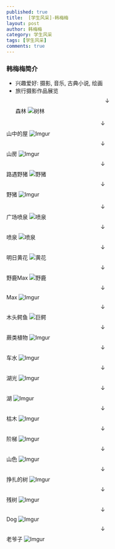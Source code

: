 ```yaml
---
published: true
title:  [学生风采]-韩梅梅
layout: post
author: 韩梅梅
category: 学生风采
tags: [学生风采]
comments: true 
---
```


### 韩梅梅简介 ###

- 兴趣爱好: 摄影, 音乐, 古典小说, 绘画
- 旅行摄影作品展览
$$\downarrow$$ 森林
![树林](http://i.imgur.com/HJhe1Zi.jpg)
<!--more-->
$$\downarrow$$ 山中的屋
![Imgur](http://i.imgur.com/VMyQpGV.jpg)
$$\downarrow$$ 山房
![Imgur](http://i.imgur.com/mqim7Os.jpg)
$$\downarrow$$ 路遇野猪
![野猪](http://i.imgur.com/uzYyEd5.jpg)
$$\downarrow$$ 野猪
![Imgur](http://i.imgur.com/0OStO18.jpg)

$$\downarrow$$ 广场喷泉
![喷泉](http://i.imgur.com/4SMvnfE.jpg)
$$\downarrow$$ 喷泉
![喷泉](http://i.imgur.com/ufGvkSp.jpg)
$$\downarrow$$ 明日黄花
![黄花](http://i.imgur.com/CsQ9MNE.jpg)
$$\downarrow$$ 野鹿Max
![野鹿](http://i.imgur.com/jEHV2TO.jpg)
$$\downarrow$$ Max
![Imgur](http://i.imgur.com/0nnShzH.jpg)
$$\downarrow$$ 木头鳄鱼
![巨鳄](http://i.imgur.com/lYyhKBF.jpg)
$$\downarrow$$ 蕨类植物
![Imgur](http://i.imgur.com/CwfwKzu.jpg)
$$\downarrow$$ 车水
![Imgur](http://i.imgur.com/zQnBClw.jpg)
$$\downarrow$$ 湖光
![Imgur](http://i.imgur.com/YkwpL8k.jpg)
$$\downarrow$$ 湖
![Imgur](http://i.imgur.com/MwdEM5b.jpg)
$$\downarrow$$ 枯木
![Imgur](http://i.imgur.com/ZCQWwxb.jpg)
$$\downarrow$$ 阶梯
![Imgur](http://i.imgur.com/aVzVylC.jpg)
$$\downarrow$$ 山色
![Imgur](http://i.imgur.com/0SiGJuZ.jpg)
$$\downarrow$$ 挣扎的树
![Imgur](http://i.imgur.com/nZx5Nte.jpg)
$$\downarrow$$ 残树
![Imgur](http://i.imgur.com/x87aoeR.jpg)
$$\downarrow$$ Dog
![Imgur](http://i.imgur.com/bucFLil.jpg)
$$\downarrow$$ 老爷子
![Imgur](http://i.imgur.com/hGa5l4P.jpg)


